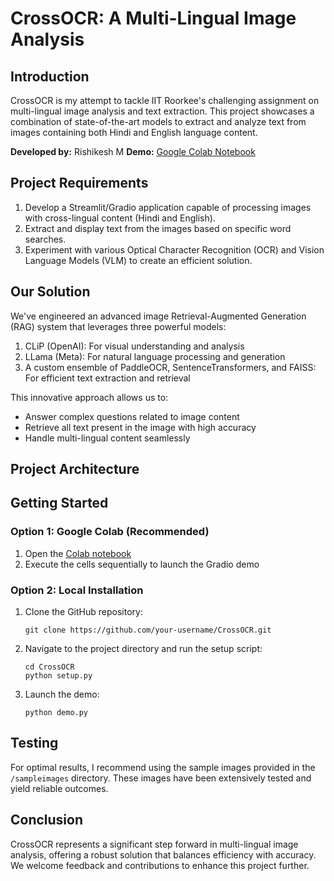 # CrossOCR: A Multi-Lingual Image Analysis

## Introduction
CrossOCR is my attempt to tackle IIT Roorkee's challenging assignment on multi-lingual image analysis and text extraction. This project showcases a combination of state-of-the-art models to extract and analyze text from images containing both Hindi and English language content.

**Developed by:** Rishikesh M
**Demo:** [Google Colab Notebook](https://colab.research.google.com/drive/14rgj1Q8hmTUDlH7c8CAz99X399tzhkKF?usp=sharing)

## Project Requirements
1. Develop a Streamlit/Gradio application capable of processing images with cross-lingual content (Hindi and English).
2. Extract and display text from the images based on specific word searches.
3. Experiment with various Optical Character Recognition (OCR) and Vision Language Models (VLM) to create an efficient solution.

## Our Solution
We've engineered an advanced image Retrieval-Augmented Generation (RAG) system that leverages three powerful models:

1. CLiP (OpenAI): For visual understanding and analysis
2. LLama (Meta): For natural language processing and generation
3. A custom ensemble of PaddleOCR, SentenceTransformers, and FAISS: For efficient text extraction and retrieval

This innovative approach allows us to:
- Answer complex questions related to image content
- Retrieve all text present in the image with high accuracy
- Handle multi-lingual content seamlessly

## Project Architecture 



## Getting Started

### Option 1: Google Colab (Recommended)
1. Open the [Colab notebook](https://colab.research.google.com/drive/14rgj1Q8hmTUDlH7c8CAz99X399tzhkKF?usp=sharing)
2. Execute the cells sequentially to launch the Gradio demo

### Option 2: Local Installation
1. Clone the GitHub repository:
   ```
   git clone https://github.com/your-username/CrossOCR.git
   ```
2. Navigate to the project directory and run the setup script:
   ```
   cd CrossOCR
   python setup.py
   ```
3. Launch the demo:
   ```
   python demo.py
   ```

## Testing
For optimal results, I recommend using the sample images provided in the `/sampleimages` directory. These images have been extensively tested and yield reliable outcomes.

## Conclusion
CrossOCR represents a significant step forward in multi-lingual image analysis, offering a robust solution that balances efficiency with accuracy. We welcome feedback and contributions to enhance this project further.
